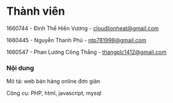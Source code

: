 # Thành viên

1660744 - Đinh Thế Hiền Vương - cloudlionheat@gmail.com

1660445 - Nguyễn Thanh Phú - ntp781998@gmail.com

1660547 - Phan Lương Công Thắng - thangplc1412@gmail.com

### Nội dung
Mô tả: web bán hàng online đơn giản

Công cụ: PHP, html, javascript, mysql
